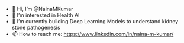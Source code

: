 - 👋 Hi, I’m @NainaMKumar
- 👀 I’m interested in Health AI
- 🦠 I’m currently building Deep Learning Models to understand kidney stone pathogenesis
- 📫 How to reach me: https://www.linkedin.com/in/naina-m-kumar/


